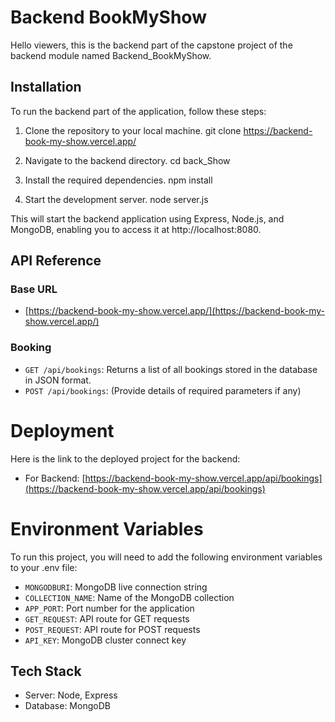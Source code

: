 # Backend BookMyShow

Hello viewers, this is the backend part of the capstone project of the backend module named Backend_BookMyShow.

## Installation

To run the backend part of the application, follow these steps:

1. Clone the repository to your local machine.
git clone https://backend-book-my-show.vercel.app/


2. Navigate to the backend directory.
cd back_Show

3. Install the required dependencies.
npm install


4. Start the development server.
node server.js


This will start the backend application using Express, Node.js, and MongoDB, enabling you to access it at http://localhost:8080.

## API Reference

### Base URL

- [https://backend-book-my-show.vercel.app/](https://backend-book-my-show.vercel.app/)

### Booking

- `GET /api/bookings`: Returns a list of all bookings stored in the database in JSON format.
- `POST /api/bookings`: (Provide details of required parameters if any)

# Deployment

Here is the link to the deployed project for the backend:

- For Backend: [https://backend-book-my-show.vercel.app/api/bookings](https://backend-book-my-show.vercel.app/api/bookings)

# Environment Variables

To run this project, you will need to add the following environment variables to your .env file:

- `MONGODBURI`: MongoDB live connection string
- `COLLECTION_NAME`: Name of the MongoDB collection
- `APP_PORT`: Port number for the application
- `GET_REQUEST`: API route for GET requests
- `POST_REQUEST`: API route for POST requests
- `API_KEY`: MongoDB cluster connect key

## Tech Stack

- Server: Node, Express
- Database: MongoDB

 

